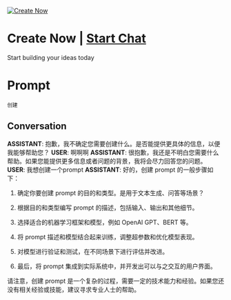 
[![Create Now](https://flow-prompt-covers.s3.us-west-1.amazonaws.com/icon/minimalist/mini_14.png)](https://gptcall.net/chat.html?data=%7B%22contact%22%3A%7B%22id%22%3A%22szzojUVWp2uZ1mpBl2bjR%22%2C%22flow%22%3Atrue%7D%7D)
# Create Now | [Start Chat](https://gptcall.net/chat.html?data=%7B%22contact%22%3A%7B%22id%22%3A%22szzojUVWp2uZ1mpBl2bjR%22%2C%22flow%22%3Atrue%7D%7D)
Start building your ideas today

# Prompt

```
创建
```

## Conversation

**ASSISTANT**: 抱歉，我不确定您需要创建什么。是否能提供更具体的信息，以便我能够帮助您？
**USER**: 啊啊啊
**ASSISTANT**: 很抱歉，我还是不明白您需要什么帮助。如果您能提供更多信息或者问题的背景，我将会尽力回答您的问题。
**USER**: 我想创建一个prompt
**ASSISTANT**: 好的，创建 prompt 的一般步骤如下：



1. 确定你要创建 prompt 的目的和类型。是用于文本生成、问答等场景？



2. 根据目的和类型编写 prompt 的描述，包括输入、输出和其他细节。



3. 选择适合的机器学习框架和模型，例如 OpenAI GPT、BERT 等。



4. 将 prompt 描述和模型结合起来训练，调整超参数和优化模型表现。



5. 对模型进行验证和测试，在不同场景下进行评估并改进。



6. 最后，将 prompt 集成到实际系统中，并开发出可以与之交互的用户界面。



请注意，创建 prompt 是一个复杂的过程，需要一定的技术能力和经验。如果您还没有相关经验或技能，建议寻求专业人士的帮助。


